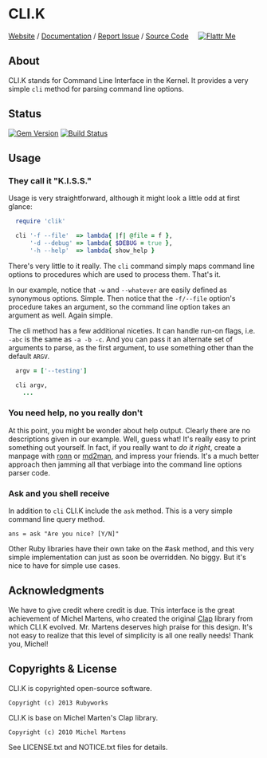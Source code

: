 # CLI.K

[Website](http://rubyworks.github.com/clik) /
[Documentation](http://rubydoc.info/gems/clik/frames) /
[Report Issue](http://github.com/rubyworks/clik/issues) /
[Source Code](http://github.com/rubyworks/clik) &nbsp; &nbsp;
[![Flattr Me](http://api.flattr.com/button/flattr-badge-large.png)](http://flattr.com/thing/324911/Rubyworks-Ruby-Development-Fund)


## About

CLI.K stands for Command Line Interface in the Kernel. It provides a very 
simple `cli` method for parsing command line options.


## Status

[![Gem Version](https://badge.fury.io/rb/clik.png)](http://badge.fury.io/rb/clik)
[![Build Status](https://travis-ci.org/rubyworks/clik.png)](https://travis-ci.org/rubyworks/clik)


## Usage

### They call it "K.I.S.S."

Usage is very straightforward, although it might look a little odd at first
glance:

```ruby
  require 'clik'

  cli '-f --file'  => lambda{ |f| @file = f },
      '-d --debug' => lambda{ $DEBUG = true },
      '-h --help'  => lambda{ show_help }
```

There's very little to it really. The `cli` command simply maps command
line options to procedures which are used to process them. That's it.

In our example, notice that `-w` and `--whatever` are easily defined as 
synonymous options. Simple. Then notice that the `-f/--file` option's
procedure takes an argument, so the command line option takes an argument 
as well. Again simple.

The cli method has a few additional niceties. It can handle run-on flags,
i.e. `-abc` is the same as `-a -b -c`. And you can pass it an alternate
set of arguments to parse, as the first argument, to use something other 
than the default `ARGV`.

```ruby
  argv = ['--testing']

  cli argv,
    ...
```

### You need help, no you really don't

At this point, you might be wonder about help output. Clearly there are
no descriptions given in our example. Well, guess what! It's really easy
to print something out yourself. In fact, if you really want to *do it right*,
create a manpage with [ronn](git://github.com/rtomayko/ronn.git) or
[md2man](https://github.com/sunaku/md2man), and impress your friends.
It's a much better approach then jamming all that verbiage into the command
line options parser code.

### Ask and you shell receive

In addition to `cli` CLI.K include the `ask` method. This is a very simple
command line query method.

    ans = ask "Are you nice? [Y/N]"

Other Ruby libraries have their own take on the #ask method, and this very
simple implementation can just as soon be overridden. No biggy. But it's nice
to have for simple use cases.


## Acknowledgments

We have to give credit where credit is due. This interface is the great 
achievement of Michel Martens, who created the original [Clap](https://github.com/soveran/clap)
library from which CLI.K evolved. Mr. Martens deserves high praise for this
design. It's not easy to realize that this level of simplicity is all one
really needs! Thank you, Michel!


## Copyrights & License

CLI.K is copyrighted open-source software.

    Copyright (c) 2013 Rubyworks

CLI.K is base on Michel Marten's Clap library.

    Copyright (c) 2010 Michel Martens

See LICENSE.txt and NOTICE.txt files for details.
